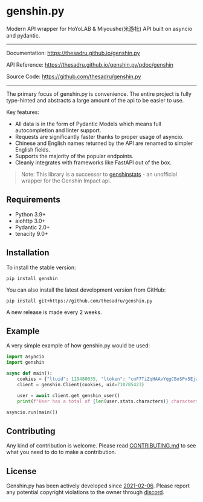 # genshin.py

Modern API wrapper for HoYoLAB & Miyoushe(米游社) API built on asyncio and pydantic.

---

Documentation: <https://thesadru.github.io/genshin.py>

API Reference: <https://thesadru.github.io/genshin.py/pdoc/genshin>

Source Code: <https://github.com/thesadru/genshin.py>

---

The primary focus of genshin.py is convenience. The entire project is fully type-hinted and abstracts a large amount of the api to be easier to use.

Key features:

- All data is in the form of Pydantic Models which means full autocompletion and linter support.
- Requests are significantly faster thanks to proper usage of asyncio.
- Chinese and English names returned by the API are renamed to simpler English fields.
- Supports the majority of the popular endpoints.
- Cleanly integrates with frameworks like FastAPI out of the box.

> Note: This library is a successor to [genshinstats](https://github.com/thesadru/genshinstats) - an unofficial wrapper for the Genshin Impact api.

## Requirements

- Python 3.9+
- aiohttp 3.0+
- Pydantic 2.0+
- tenacity 9.0+

## Installation

To install the stable version:

```console
pip install genshin
```

You can also install the latest development version from GitHub:

```console
pip install git+https://github.com/thesadru/genshin.py
```

A new release is made every 2 weeks.

## Example

A very simple example of how genshin.py would be used:

```py
import asyncio
import genshin

async def main():
    cookies = {"ltuid": 119480035, "ltoken": "cnF7TiZqHAAvYqgCBoSPx5EjwezOh1ZHoqSHf7dT"}
    client = genshin.Client(cookies, uid=710785423)

    user = await client.get_genshin_user()
    print(f"User has a total of {len(user.stats.characters)} characters")

asyncio.run(main())
```

## Contributing

Any kind of contribution is welcome.
Please read [CONTRIBUTING.md](./CONTRIBUTING.md) to see what you need to do to make a contribution.

## License

Genshin.py has been actively developed since [2021-02-06](https://github.com/thesadru/genshinstats/commit/223a2405ce6e05008eb8389e481e857fe33de771). Please report any potential copyright violations to the owner through [discord](https://discord.gg/sMkSKRPuCR).

